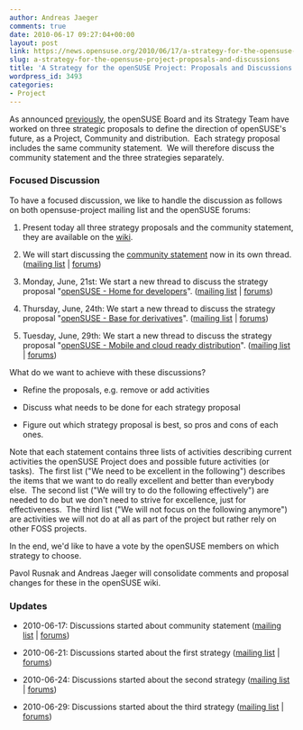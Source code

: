 ```yaml
---
author: Andreas Jaeger
comments: true
date: 2010-06-17 09:27:04+00:00
layout: post
link: https://news.opensuse.org/2010/06/17/a-strategy-for-the-opensuse-project-proposals-and-discussions/
slug: a-strategy-for-the-opensuse-project-proposals-and-discussions
title: 'A Strategy for the openSUSE Project: Proposals and Discussions'
wordpress_id: 3493
categories:
- Project
---
```


As announced [previously](http://news.opensuse.org/2010/06/01/opensuse-strategy-meeting-wrap-up/), the openSUSE Board and its Strategy Team have worked on three strategic proposals to define the direction of openSUSE's future, as a Project, Community and distribution.  Each strategy proposal includes the same community statement.  We will therefore discuss the community statement and the three strategies separately.


### Focused Discussion


To have a focused discussion, we like to handle the discussion as follows on both opensuse-project mailing list and the openSUSE forums:



	
  1. Present today all three strategy proposals and the community statement, they are available on the [wiki](http://en.opensuse.org/Documents/Strategy).

	
  2. We will start discussing the [community statement](http://en.opensuse.org/index.php?title=Documents/Strategy/Community) now in its own thread. ([mailing list](http://lists.opensuse.org/opensuse-project/2010-06/msg00265.html) | [forums](http://forums.opensuse.org/community/surveys-polls/440491-opensuse-strategy-community-statement.html))

	
  3. Monday, June, 21st: We start a new thread to discuss the strategy proposal "[openSUSE - Home for developers](http://en.opensuse.org/Documents/Strategy/Development)". ([mailing  list](http://lists.opensuse.org/opensuse-project/2010-06/msg00429.html) | [forums](http://forums.opensuse.org/community/surveys-polls/440730-opensuse-strategy-home-developers.html))

	
  4. Thursday, June, 24th: We start a new thread to discuss the strategy proposal "[openSUSE - Base for derivatives](http://en.opensuse.org/index.php?title=Documents/Strategy/Derivatives)". ([mailing  list](http://lists.opensuse.org/opensuse-project/2010-06/msg00694.html) | [forums](http://forums.opensuse.org/community/surveys-polls/440898-opensuse-strategy-base-derivatives.html))

	
  5. Tuesday, June, 29th: We start a new thread to discuss the strategy proposal "[openSUSE - Mobile and cloud ready distribution](http://en.opensuse.org/index.php?title=Documents/Strategy/Mobile)". ([mailing  list](http://lists.opensuse.org/opensuse-project/2010-06/msg00868.html) | [forums](http://forums.opensuse.org/community/surveys-polls/441135-opensuse-strategy-mobile-cloud-ready-distribution.html))


What do we want to achieve with these discussions?

	
  * Refine the proposals, e.g. remove or add activities

	
  * Discuss what needs to be done for each strategy proposal

	
  * Figure out which strategy proposal is best, so pros and cons of each ones.


Note that each statement contains three lists of activities describing current activities the openSUSE Project does and possible future activities (or tasks).  The first list ("We need to be excellent in the following") describes the items that we want to do really excellent and better than everybody else.  The second list ("We will try to do the following effectively") are needed to do but we don't need to strive for excellence, just for effectiveness.  The third list ("We will not focus on the following anymore") are activities we will not do at all as part of the project but rather rely on other FOSS projects.

In the end, we'd like to have a vote by the openSUSE members on which strategy to choose.

Pavol Rusnak and Andreas Jaeger will consolidate comments and proposal changes for these in the openSUSE wiki.


### Updates





	
  * 2010-06-17: Discussions started about community statement ([mailing  list](http://lists.opensuse.org/opensuse-project/2010-06/msg00265.html) | [forums](http://forums.opensuse.org/community/surveys-polls/440491-opensuse-strategy-community-statement.html))

	
  * 2010-06-21: Discussions started about the first strategy ([mailing  list](http://lists.opensuse.org/opensuse-project/2010-06/msg00429.html) | [forums](http://forums.opensuse.org/community/surveys-polls/440730-opensuse-strategy-home-developers.html))

	
  * 2010-06-24: Discussions started about the second strategy ([mailing  list](http://lists.opensuse.org/opensuse-project/2010-06/msg00694.html) | [forums](http://forums.opensuse.org/community/surveys-polls/440898-opensuse-strategy-base-derivatives.html))

	
  * 2010-06-29: Discussions started about the third strategy ([mailing  list](http://lists.opensuse.org/opensuse-project/2010-06/msg00868.html) | [forums](http://forums.opensuse.org/community/surveys-polls/441135-opensuse-strategy-mobile-cloud-ready-distribution.html))


